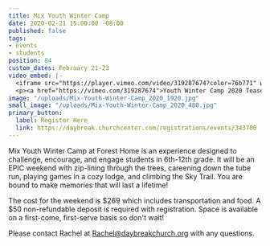 ```yaml
---
title: Mix Youth Winter Camp
date: 2020-02-21 15:00:00 -08:00
published: false
tags:
- events
- students
position: 84
custom_dates: February 21-23
video_embed: |-
  <iframe src="https://player.vimeo.com/video/319287674?color=76b771" width="640" height="360" frameborder="0" allow="autoplay; fullscreen" allowfullscreen></iframe>
  <p><a href="https://vimeo.com/319287674">Youth Winter Camp 2020 Teaser</a> from <a href="https://vimeo.com/foresthome">Forest Home</a> on <a href="https://vimeo.com">Vimeo</a>.</p>
image: "/uploads/Mix-Youth-Winter-Camp_2020_1920.jpg"
small_image: "/uploads/Mix-Youth-Winter-Camp_2020_480.jpg"
primary_button:
  label: Register Here
  link: https://daybreak.churchcenter.com/registrations/events/343700
---
```


Mix Youth Winter Camp at Forest Home is an experience designed to challenge, encourage, and engage students in 6th-12th grade. It will be an EPIC weekend with zip-lining through the trees, careening down the tube run, playing games in a cozy lodge, and climbing the Sky Trail. You are bound to make memories that will last a lifetime!

The cost for the weekend is $269 which includes transportation and food. A $50 non-refundable deposit is required with registration. Space is available on a first-come, first-serve basis so don't wait!

Please contact Rachel at Rachel@daybreakchurch.org with any questions.